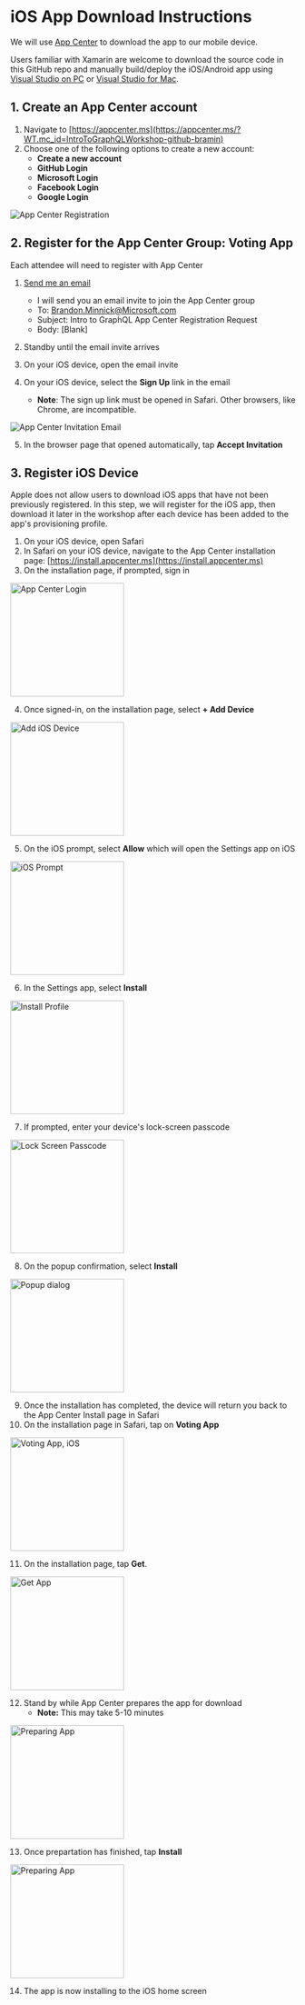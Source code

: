 # iOS App Download Instructions

We will use [App Center](https://appcenter.ms/?WT.mc_id=IntroToGraphQLWorkshop-github-bramin) to download the app to our mobile device. 

Users familiar with Xamarin are welcome to download the source code in this GitHub repo and manually build/deploy the iOS/Android app using [Visual Studio on PC](https://visualstudio.microsoft.com/vs/?WT.mc_id=IntroToGraphQLWorkshop-github-bramin) or [Visual Studio for Mac](https://visualstudio.microsoft.com/vs/mac/?WT.mc_id=IntroToGraphQLWorkshop-github-bramin).

## 1. Create an App Center account

1. Navigate to [https://appcenter.ms](https://appcenter.ms/?WT.mc_id=IntroToGraphQLWorkshop-github-bramin)
2. Choose one of the following options to create a new account:
    - **Create a new account**
    - **GitHub Login**
    - **Microsoft Login**
    - **Facebook Login**
    - **Google Login**

![App Center Registration](https://user-images.githubusercontent.com/13558917/42402275-94801690-812e-11e8-8000-655b7f2f7ae7.png)

## 2. Register for the App Center Group: Voting App

Each attendee will need to register with App Center

1. [Send me an email](mailto:brandon.minnick@microsoft.com?subject=Intro%20To%20GraphQL%20Workshop%20App%20Center%20Registration%20Request)
    - I will send you an email invite to join the App Center group
    - To: Brandon.Minnick@Microsoft.com
    - Subject: Intro to GraphQL App Center Registration Request
    - Body: [Blank]

2. Standby until the email invite arrives
3. On your iOS device, open the email invite
4. On your iOS device, select the **Sign Up** link in the email
    - **Note**: The sign up link must be opened in Safari. Other browsers, like Chrome, are incompatible.

![App Center Invitation Email](https://user-images.githubusercontent.com/13558917/51314485-af721400-1a47-11e9-860b-ffaae2e2bf55.png)

5. In the browser page that opened automatically, tap **Accept Invitation**

## 3. Register iOS Device

Apple does not allow users to download iOS apps that have not been previously registered. In this step, we will register for the iOS app, then download it later in the workshop after each device has been added to the app's provisioning profile.

1. On your iOS device, open Safari
2. In Safari on your iOS device, navigate to the App Center installation page: [https://install.appcenter.ms](https://install.appcenter.ms)
3. On the installation page, if prompted, sign in

<img alt="App Center Login" src="https://user-images.githubusercontent.com/13558917/42534696-3d73637c-8442-11e8-8bf4-642f0a83aa69.PNG" width="200px">

4. Once signed-in, on the installation page, select **+ Add Device**

<img alt="Add iOS Device" src="https://user-images.githubusercontent.com/13558917/42534700-3dd15450-8442-11e8-80a9-cad32e3f7d43.png" width="200px">

5. On the iOS prompt, select **Allow** which will open the Settings app on iOS

<img alt="iOS Prompt" src="https://user-images.githubusercontent.com/13558917/42534699-3dbb2fcc-8442-11e8-8216-83cde3c14812.png" width="200px">

6. In the Settings app, select **Install**

<img alt="Install Profile" src="https://user-images.githubusercontent.com/13558917/42534698-3da36de2-8442-11e8-89f0-c9d6964240a2.png" width="200px">

7. If prompted, enter your device's lock-screen passcode

<img alt="Lock Screen Passcode" src="https://user-images.githubusercontent.com/13558917/42399791-0c63d6c0-8124-11e8-87d7-ecf964c5b955.PNG" width="200px">

8. On the popup confirmation, select **Install**

<img alt="Popup dialog" src="https://user-images.githubusercontent.com/13558917/42534697-3d8a9862-8442-11e8-9524-a8c2149d1f02.png" width="200px">

9. Once the installation has completed, the device will return you back to the App Center Install page in Safari
10. On the installation page in Safari, tap on **Voting App**

<img alt="Voting App, iOS" src="https://user-images.githubusercontent.com/13558917/51314224-425e7e80-1a47-11e9-8155-11ce6a2958ee.png" width="200px">

11. On the installation page, tap **Get**.

<img alt="Get App" src="https://user-images.githubusercontent.com/13558917/51314231-42f71500-1a47-11e9-9bad-2e2ce9c4edfb.png" width="200px">

12. Stand by while App Center prepares the app for download
    - **Note:** This may take 5-10 minutes

<img alt="Preparing App" src="https://user-images.githubusercontent.com/13558917/51314219-41c5e800-1a47-11e9-80bd-4c8efffaff1b.png" width="200px">

13. Once prepartation has finished, tap **Install**

<img alt="Preparing App" src="https://user-images.githubusercontent.com/13558917/51314221-41c5e800-1a47-11e9-8a0c-0f40994b678f.png" width="200px">

14. The app is now installing to the iOS home screen